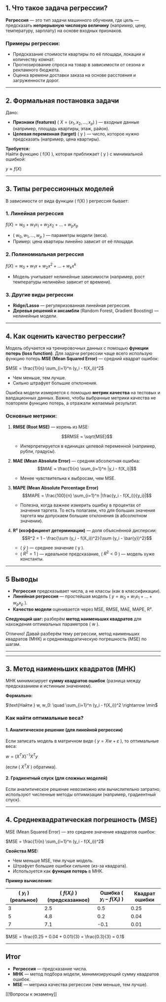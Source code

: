 ## **1. Что такое задача регрессии?**  
**Регрессия** — это тип задачи машинного обучения, где цель — предсказать **непрерывную числовую величину** (например, цену, температуру, зарплату) на основе входных признаков.  

### **Примеры регрессии:**  
- Предсказание стоимости квартиры по её площади, локации и количеству комнат.  
- Прогнозирование спроса на товар в зависимости от сезона и рекламного бюджета.  
- Оценка времени доставки заказа на основе расстояния и загруженности дорог.  

---

## **2. Формальная постановка задачи**  
Дано:  
- **Признаки (features)** ( $X = (x_1, x_2, \dots, x_p)$ ) — входные данные (например, площадь квартиры, этаж, район).  
- **Целевая переменная (target)** \( y \) — число, которое нужно предсказать (например, цена квартиры).  

**Требуется:**  
Найти функцию \( f(X) \), которая приближает \( y \) с минимальной ошибкой:  

$y \approx f(X)$

---

## **3. Типы регрессионных моделей**  
В зависимости от вида функции \( f(X) \) регрессия бывает:  

### **1. Линейная регрессия**  

$f(X) = w_0 + w_1 x_1 + w_2 x_2 + \dots + w_p x_p$
 
- \( $w_0, w_1, \dots, w_p$ \) — параметры модели (веса).  
- Пример: цена квартиры линейно зависит от её площади.  

### **2. Полиномиальная регрессия**  

$f(X) = w_0 + w_1 x + w_2 x^2 + \dots + w_k x^k$

- Модель учитывает нелинейные зависимости (например, рост температуры нелинейно зависит от времени).  

### **3. Другие виды регрессии**  
- **Ridge/Lasso** — регуляризованная линейная регрессия.  
- **Деревья решений и ансамбли** (Random Forest, Gradient Boosting) — нелинейные модели.  

---

## **4. Как оценить качество регрессии?**  
Модель обучается на тренировочных данных с помощью **функции потерь (loss function)**. Для задачи регрессии чаще всего использую функцию потерь **MSE (Mean Squared Error)** — средний квадрат ошибок:  

$MSE = \frac{1}{n} \sum_{i=1}^n (y_i - f(X_i))^2$

- Чем меньше, тем лучше.  
- Сильно штрафует большие отклонения.  

Ошибка модели измеряется с помощью **метрик качества** на тестовых и валдационных данных. Важно, чтобы выбранные метрики качества не повторяли функцию потерь, а отражали желаемый результат. 

### **Основные метрики:**  

1. **RMSE (Root MSE)** — корень из MSE:  

   $$RMSE = \sqrt{MSE}$$

   - Интерпретируется в единицах целевой переменной (например, рубли, градусы).  

2. **MAE (Mean Absolute Error)** — средняя абсолютная ошибка:  
   $$MAE = \frac{1}{n} \sum_{i=1}^n |y_i - f(X_i)|$$
   - Менее чувствительна к выбросам, чем MSE.  

3. **MAPE (Mean Absolute Percentage Error)**
   $$MAPE = \frac{100}{n} \sum_{i=1}^n |\frac{y_i - f(X_i)}{y_i}|$$
   - Полезна, когда важнее измерить ошибку в процентах от значения таргета. То есть полагаем, что для больших значения таргета мы допускаем большие отклонения (в абсолютном значении).

4. **R² (коэффициент детерминации)** — доля объяснённой дисперсии:  
   $$R^2 = 1 - \frac{\sum (y_i - f(X_i))^2}{\sum (y_i - \bar{y})^2}$$
   
   - \( $\bar{y}$ \) — среднее значение \( y \).  
   - \( $R^2 = 1$ \) — идеальное предсказание, \( $R^2 < 0$ \) — модель хуже константы.  

---

## **5 Выводы**  
- **Регрессия** предсказывает числа, а не классы (как в классификации).  
- **Линейная регрессия** — простейшая модель \( $y = w_0 + w_1 x_1 + \dots + w_p x_p$ \).  
- **Качество модели** оценивается через MSE, RMSE, MAE, MAPE, R².  

**Следующий шаг:** разберём **метод наименьших квадратов** для нахождения оптимальных параметров \( w \).


Отлично! Давай разберём тему регрессии, метод наименьших квадратов (МНК) и среднеквадратическую погрешность (MSE) по шагам.  

---
---

## **3. Метод наименьших квадратов (МНК)**  
МНК минимизирует **сумму квадратов ошибок** (разница между предсказанием и истинным значением).  

**Формально:**  

$\text{Найти } w, w_0: \quad \sum_{i=1}^n (y_i - f(X_i))^2 \rightarrow \min$  

### **Как найти оптимальные веса?**  
#### **1. Аналитическое решение (для линейной регрессии)**  
Если записать модель в матричном виде \( $y = Xw + \varepsilon$ \), то оптимальные веса:  

$w = (X^T X)^{-1} X^T y$

(если \( $X^T X$ \) обратима).  

#### **2. Градиентный спуск (для сложных моделей)**  
Если аналитическое решение невозможно или вычислительно затратно, используют численные методы оптимизации (например, градиентный спуск).  

---

## **4. Среднеквадратическая погрешность (MSE)**  
MSE (Mean Squared Error) — это среднее значение квадратов ошибок:  

$MSE = \frac{1}{n} \sum_{i=1}^n (y_i - f(X_i))^2$
  

**Свойства MSE:**  
- Чем меньше MSE, тем лучше модель.  
- Штрафует большие ошибки сильнее (из-за квадрата).  
- Используется как **функция потерь** в МНК.  

**Пример вычисления:**  

| \( $y_i$ \) (реальное) | \( $f(X_i)$ \) (предсказанное) | Ошибка \( $y_i - f(X_i)$ \) | Квадрат ошибки |
| ---------------------- | ------------------------------ | --------------------------- | -------------- |
| 3                      | 2.5                            | 0.5                         | 0.25           |
| 5                      | 4.8                            | 0.2                         | 0.04           |
| 7                      | 7.1                            | -0.1                        | 0.01           |

$MSE = \frac{0.25 + 0.04 + 0.01}{3} = \frac{0.3}{3} = 0.1$

---

## **Итог**  
- **Регрессия** — предсказание числа.  
- **МНК** — метод подбора модели, минимизирующий сумму квадратов ошибок.  
- **MSE** — метрика качества регрессии (чем меньше, тем лучше).  


[[!Вопросы к экзамену]]
